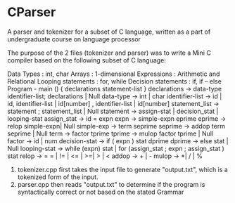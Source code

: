 # CParser
A parser and tokenizer for a subset of C language, written as a part of undergraduate course on language processor

The purpose of the 2 files (tokenizer and parser) was to write a Mini C compiler based on the following subset of C language:


Data Types : int, char
Arrays : 1-dimensional
Expressions : Arithmetic and Relational
Looping statements : for, while
Decision statements : if, if – else
Program - main () { declarations statement-list }
declarations -> data-type identifier-list; declarations | Null
data-type -> int | char
identifier-list -> id | id, identifier-list | id[number] , identifier-list | id[number]
statement_list -> statement ; statement_list | Null
statement -> assign-stat | decision_stat | looping-stat
assign_stat -> id = expn
expn -> simple-expn eprime
eprime -> relop simple-expn| Null
simple-exp -> term seprime
seprime -> addop term seprime | Null
term -> factor tprime
tprime -> mulop factor tprime | Null
factor -> id | num
decision-stat -> if ( expn ) stat dprime
dprime -> else stat | Null
looping-stat -> while (expn) stat | for (assign_stat ; expn ; assign_stat ) stat
relop -> = = | != | <= | >=| > | <
addop -> + | -
mulop -> *| / | %

1) tokenizer.cpp first takes the input file to generate "output.txt", which is a tokenized form of the input.
2) parser.cpp then reads "output.txt" to determine if the program is syntactically correct or not based on the stated Grammar
